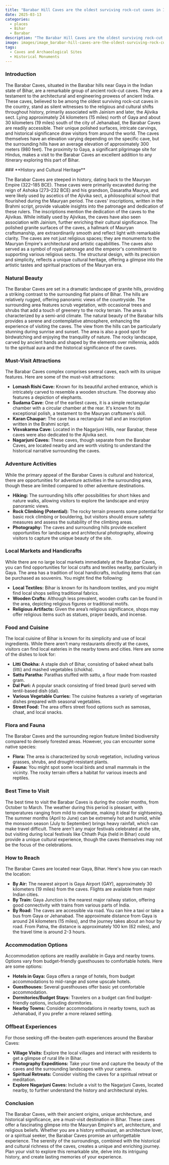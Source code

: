 ```yaml
---
title: "Barabar Hill Caves are the oldest surviving rock-cut caves in India"
date: 2025-03-13
categories:
  - places
  - Bihar
  - Barabar
description: "The Barabar Hill Caves are the oldest surviving rock-cut caves in India, dating from the Maurya Empire, some with Ashokan inscriptions, located in the Makhdumpur region of Jehanabad district, Bihar, India, 24 km north of Gaya."
image: images/image_barabar-hill-caves-are-the-oldest-surviving-rock-cut-caves-in-india.png
tags: 
  - Caves and Archaeological Sites
  - Historical Monuments
---
```



### **Introduction**

The Barabar Caves, situated in the Barabar hills near Gaya in the Indian state of Bihar, are a remarkable group of ancient rock-cut caves. They are a testament to the architectural and engineering prowess of ancient India.  These caves, believed to be among the oldest surviving rock-cut caves in the country, stand as silent witnesses to the religious and cultural shifts throughout history, primarily associated with Jainism and later, the Ajivika sect.  Lying approximately 24 kilometers (15 miles) north of Gaya and about 30 kilometers (19 miles) south of the city of Jehanabad, the Barabar Caves are readily accessible. Their unique polished surfaces, intricate carvings, and historical significance draw visitors from around the world. The caves themselves have an elevation varying depending on the specific cave, but the surrounding hills have an average elevation of approximately 300 meters (980 feet). The proximity to Gaya, a significant pilgrimage site for Hindus, makes a visit to the Barabar Caves an excellent addition to any itinerary exploring this part of Bihar.

<center>
    
</center>
### **History and Cultural Heritage**

The Barabar Caves are steeped in history, dating back to the Mauryan Empire (322–185 BCE).  These caves were primarily excavated during the reign of Ashoka (273–232 BCE) and his grandson, Dasaratha Maurya, and were likely used by ascetics of the Ajivika sect, a philosophical school that flourished during the Mauryan period. The caves' inscriptions, written in the Brahmi script, provide valuable insights into the patronage and dedication of these rulers. The inscriptions mention the dedication of the caves to the Ajivikas. While initially used by Ajivikas, the caves have also seen association with Jainism, further enriching their cultural significance.  The polished granite surfaces of the caves, a hallmark of Mauryan craftsmanship, are extraordinarily smooth and reflect light with remarkable clarity. The caves are not just religious spaces; they are monuments to the Mauryan Empire's architectural and artistic capabilities. The caves also served as a symbol of royal patronage and the emperor's commitment to supporting various religious sects. The structural design, with its precision and simplicity, reflects a unique cultural heritage, offering a glimpse into the artistic tastes and spiritual practices of the Mauryan era.

<center>
    
</center>

### **Natural Beauty**

The Barabar Caves are set in a dramatic landscape of granite hills, providing a striking contrast to the surrounding flat plains of Bihar.  The hills are relatively rugged, offering panoramic views of the countryside. The surrounding area features scrub vegetation, with occasional trees and shrubs that add a touch of greenery to the rocky terrain.  The area is characterized by a semi-arid climate. The natural beauty of the Barabar hills provides a serene and contemplative atmosphere, enhancing the experience of visiting the caves. The view from the hills can be particularly stunning during sunrise and sunset. The area is also a good spot for birdwatching and enjoying the tranquility of nature. The rocky landscape, carved by ancient hands and shaped by the elements over millennia, adds to the spiritual aura and the historical significance of the caves.

<center>
    
</center>

### **Must-Visit Attractions**

The Barabar Caves complex comprises several caves, each with its unique features. Here are some of the must-visit attractions:

*   **Lomash Rishi Cave:** Known for its beautiful arched entrance, which is intricately carved to resemble a wooden structure. The doorway also features a depiction of elephants.
*   **Sudama Cave:** One of the earliest caves, it is a simple rectangular chamber with a circular chamber at the rear. It's known for its exceptional polish, a testament to the Mauryan craftsmen's skill.
*   **Karan Chaupar:** The cave has a rectangular hall and an inscription written in the Brahmi script.
*   **Visvakarma Cave:** Located in the Nagarjuni Hills, near Barabar, these caves were also dedicated to the Ajivika sect.
*   **Nagarjuni Caves:** These caves, though separate from the Barabar Caves, are located nearby and are worth visiting to understand the historical narrative surrounding the caves.

<center>
    
</center>

### **Adventure Activities**

While the primary appeal of the Barabar Caves is cultural and historical, there are opportunities for adventure activities in the surrounding area, though these are limited compared to other adventure destinations.

*   **Hiking:** The surrounding hills offer possibilities for short hikes and nature walks, allowing visitors to explore the landscape and enjoy panoramic views.
*   **Rock Climbing (Potential):** The rocky terrain presents some potential for basic rock climbing or bouldering, but visitors should ensure safety measures and assess the suitability of the climbing areas.
*   **Photography:** The caves and surrounding hills provide excellent opportunities for landscape and architectural photography, allowing visitors to capture the unique beauty of the site.

<center>
    
</center>

### **Local Markets and Handicrafts**

While there are no large local markets immediately at the Barabar Caves, you can find opportunities for local crafts and textiles nearby, particularly in Gaya. The area has a tradition of local handicrafts, including items that can be purchased as souvenirs. You might find the following:

*   **Local Textiles:** Bihar is known for its handloom textiles, and you might find local shops selling traditional fabrics.
*   **Wooden Crafts:** Although less prevalent, wooden crafts can be found in the area, depicting religious figures or traditional motifs.
*   **Religious Artifacts:** Given the area’s religious significance, shops may offer religious items such as statues, prayer beads, and incense.

<center>
    
</center>

### **Food and Cuisine**

The local cuisine of Bihar is known for its simplicity and use of local ingredients. While there aren’t many restaurants directly at the caves, visitors can find local eateries in the nearby towns and cities. Here are some of the dishes to look for:

*   **Litti Chokha:** A staple dish of Bihar, consisting of baked wheat balls (litti) and mashed vegetables (chokha).
*   **Sattu Paratha:** Parathas stuffed with sattu, a flour made from roasted gram.
*   **Dal Puri:** A popular snack consisting of fried bread (puri) served with lentil-based dish (dal).
*   **Various Vegetable Curries:** The cuisine features a variety of vegetarian dishes prepared with seasonal vegetables.
*   **Street Food:** The area offers street food options such as samosas, chaat, and local snacks.

<center>
    
</center>

### **Flora and Fauna**

The Barabar Caves and the surrounding region feature limited biodiversity compared to densely forested areas. However, you can encounter some native species:

*   **Flora:** The area is characterized by scrub vegetation, including various grasses, shrubs, and drought-resistant plants.
*   **Fauna:** You might spot some local birds and small mammals in the vicinity. The rocky terrain offers a habitat for various insects and reptiles.

<center>
    
</center>

### **Best Time to Visit**

The best time to visit the Barabar Caves is during the cooler months, from October to March.  The weather during this period is pleasant, with temperatures ranging from mild to moderate, making it ideal for sightseeing. The summer months (April to June) can be extremely hot and humid, while the monsoon season (July to September) brings heavy rainfall, which can make travel difficult. There aren't any major festivals celebrated at the site, but visiting during local festivals like Chhath Puja (held in Bihar) could provide a unique cultural experience, though the caves themselves may not be the focus of the celebrations.

<center>
    
</center>

### **How to Reach**

The Barabar Caves are located near Gaya, Bihar. Here's how you can reach the location:

*   **By Air:** The nearest airport is Gaya Airport (GAY), approximately 30 kilometers (19 miles) from the caves. Flights are available from major Indian cities.
*   **By Train:** Gaya Junction is the nearest major railway station, offering good connectivity with trains from various parts of India.
*   **By Road:** The caves are accessible via road. You can hire a taxi or take a bus from Gaya or Jehanabad. The approximate distance from Gaya is around 24 kilometers (15 miles), and the journey takes about an hour by road. From Patna, the distance is approximately 100 km (62 miles), and the travel time is around 2-3 hours.

<center>
    
</center>

### **Accommodation Options**

Accommodation options are readily available in Gaya and nearby towns. Options vary from budget-friendly guesthouses to comfortable hotels. Here are some options:

*   **Hotels in Gaya:** Gaya offers a range of hotels, from budget accommodations to mid-range and some upscale hotels.
*   **Guesthouses:** Several guesthouses offer basic yet comfortable accommodation.
*   **Dormitories/Budget Stays:** Travelers on a budget can find budget-friendly options, including dormitories.
*   **Nearby Towns:** Consider accommodations in nearby towns, such as Jehanabad, if you prefer a more relaxed setting.

<center>
    
</center>

### **Offbeat Experiences**

For those seeking off-the-beaten-path experiences around the Barabar Caves:

*   **Village Visits:** Explore the local villages and interact with residents to get a glimpse of rural life in Bihar.
*   **Photography Expeditions:** Take your time and capture the beauty of the caves and the surrounding landscapes with your camera.
*   **Spiritual Retreats:** Consider visiting the caves for a spiritual retreat or meditation.
*   **Explore Nagarjuni Caves:** Include a visit to the Nagarjuni Caves, located nearby, to further understand the history and architectural styles.

<center>
    
</center>

### **Conclusion**

The Barabar Caves, with their ancient origins, unique architecture, and historical significance, are a must-visit destination in Bihar. These caves offer a fascinating glimpse into the Mauryan Empire's art, architecture, and religious beliefs.  Whether you are a history enthusiast, an architecture lover, or a spiritual seeker, the Barabar Caves promise an unforgettable experience. The serenity of the surroundings, combined with the historical and cultural richness of the caves, creates a unique and enriching journey. Plan your visit to explore this remarkable site, delve into its intriguing history, and create lasting memories of your experience.


